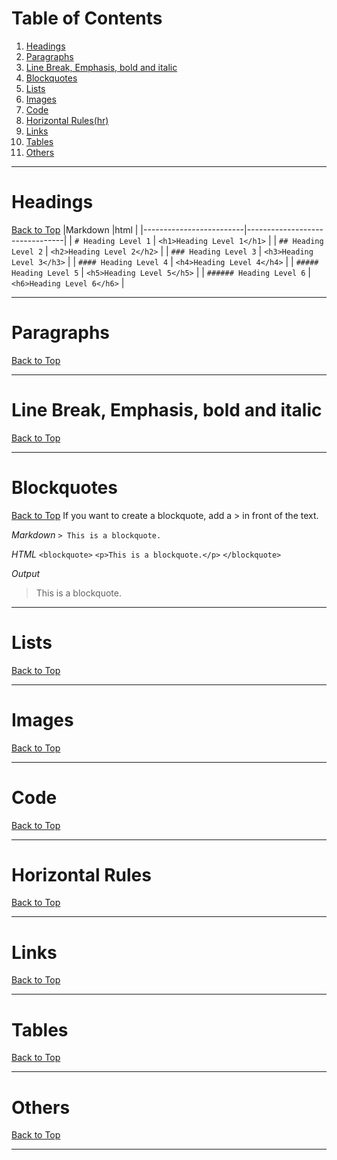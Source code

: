# Table of Contents <a id="top"></a>
1. [Headings](#headings)
2. [Paragraphs](#paragraphs)
3. [Line Break, Emphasis, bold and italic](#LbEBI)
4. [Blockquotes](#blockquotes)
5. [Lists](#lists)
6. [Images](#images)
7. [Code](#code)
8. [Horizontal Rules(hr)](#hr)
9. [Links](#links)
10. [Tables](#tables)
11. [Others](#others)

*****

# Headings <a id="headings"></a>
[Back to Top](#top)
|Markdown                 |html                            |
|-------------------------|--------------------------------|
| ```# Heading Level 1``` | ```<h1>Heading Level 1</h1>``` |
| ```## Heading Level 2``` | ```<h2>Heading Level 2</h2>``` |
| ```### Heading Level 3``` | ```<h3>Heading Level 3</h3>``` |
| ```#### Heading Level 4``` | ```<h4>Heading Level 4</h4>``` |
| ```##### Heading Level 5``` | ```<h5>Heading Level 5</h5>``` |
| ```###### Heading Level 6``` | ```<h6>Heading Level 6</h6>``` |
*****

# Paragraphs <a id="paragraphs"></a>
[Back to Top](#top)

*****

# Line Break, Emphasis, bold and italic <a id="LbEBI"></a>
[Back to Top](#top)

*****

# Blockquotes <a id="Blockquotes"></a>
[Back to Top](#top)
If you want to create a blockquote, add a > in front of the text.

*Markdown*
`> This is a blockquote.`

*HTML*
`<blockquote>`
       `<p>This is a blockquote.</p>`
  `</blockquote>`
  
*Output*
  > This is a blockquote.
*****

# Lists <a id="lists"></a>
[Back to Top](#top)

*****

# Images <a id="images"></a>
[Back to Top](#top)
*****

# Code <a id="code"></a>
[Back to Top](#top)

*****

# Horizontal Rules <a id="hr"></a>
[Back to Top](#top)

*****

# Links <a id="links"></a>
[Back to Top](#top)

*****

# Tables <a id="tables"></a>
[Back to Top](#top)

*****

# Others <a id="others"></a>
[Back to Top](#top)

*****

